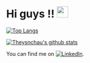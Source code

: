 # Hi guys !! <img src="https://raw.githubusercontent.com/MartinHeinz/MartinHeinz/master/wave.gif" width="30px">


[![Top Langs](https://github-readme-stats.vercel.app/api/top-langs/?username=theyanchau&langs_count=8)](https://github.com/theyanchau/github-readme-stats)

[![Theysnchau's github stats](https://github-readme-stats.vercel.app/api?username=theyanchau)](https://github.com/theyanchau/github-readme-stats)

You can find me on [![LinkedIn][2.2]][2].

<!-- Icons -->

[1.2]: http://i.imgur.com/wWzX9uB.png (twitter icon without padding)
[2.2]: https://raw.githubusercontent.com/MartinHeinz/MartinHeinz/master/linkedin-3-16.png (LinkedIn icon without padding)

<!-- Links to your social media accounts -->
[2]: https://www.linkedin.com/in/theyanchau/
